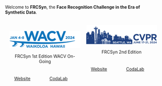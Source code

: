 <link rel="stylesheet" href="/css/style.css">

Welcome to **FRCSyn**, the **Face Recognition Challenge in the Era of Synthetic Data**.

<div style="display: flex; flex-direction: row;">
    <div style="flex: 50%; padding: 15px; padding-top:25px">
        <p align="center">
            <a href="WACV2024.html">
                <img src="/assets/images/WACV-Logo_2024-1024x243.png" alt="WACV2024" width="100%">
            </a>
        </p>
        <p align="center" style="padding-top:2px">
            FRCSyn 1st Edition WACV On-Going
        </p>
        <div style="display: flex; flex-direction: row;">
            <div style="flex: 50%; padding: 15px; padding-top:25px">
                <a href="WACV2024.html" class="btn">Website</a>
            </div>
            <div style="flex: 50%; padding: 15px; padding-top:25px">
                <a href="https://codalab.lisn.upsaclay.fr/competitions/15485" class="btn">CodaLab</a>
            </div>
        </div>
    </div>
    <div style="flex: 50%; padding: 5px;">
        <p align="center">
            <a href="CVPR2024.html">
                <img src="/assets/images/cvpr_banner_homepage-cropped.png" alt="CVPR2024" width="100%">
            </a>
        </p>
        <p align="center">
            FRCSyn 2nd Edition
        </p>
        <div style="display: flex; flex-direction: row;">
            <div style="flex: 50%; padding: 15px; padding-top:25px">
                <a href="CVPR2024.html" class="btn">Website</a>
            </div>
            <div style="flex: 50%; padding: 15px; padding-top:25px">
                <a href="https://codalab.lisn.upsaclay.fr/competitions/15485" class="btn">CodaLab</a>
            </div>
        </div>
    </div>
</div>
